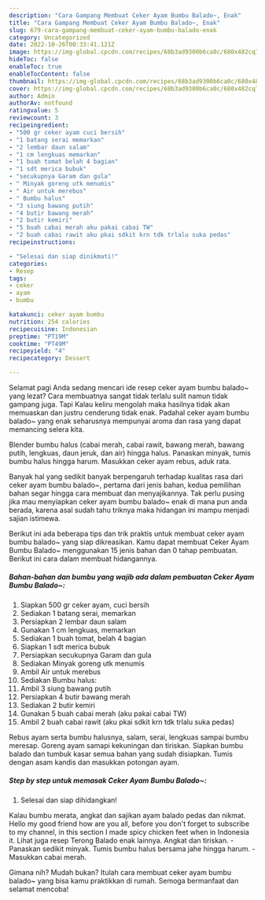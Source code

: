 ```yaml
---
description: "Cara Gampang Membuat Ceker Ayam Bumbu Balado~, Enak"
title: "Cara Gampang Membuat Ceker Ayam Bumbu Balado~, Enak"
slug: 679-cara-gampang-membuat-ceker-ayam-bumbu-balado-enak
category: Uncategorized
date: 2022-10-26T00:33:41.121Z
image: https://img-global.cpcdn.com/recipes/68b3ad9300b6ca0c/680x482cq70/ceker-ayam-bumbu-balado-foto-resep-utama.jpg
hideToc: false
enableToc: true
enableTocContent: false
thumbnail: https://img-global.cpcdn.com/recipes/68b3ad9300b6ca0c/680x482cq70/ceker-ayam-bumbu-balado-foto-resep-utama.jpg
cover: https://img-global.cpcdn.com/recipes/68b3ad9300b6ca0c/680x482cq70/ceker-ayam-bumbu-balado-foto-resep-utama.jpg
author: Admin
authorAv: notfound
ratingvalue: 5
reviewcount: 3
recipeingredient:
- "500 gr ceker ayam cuci bersih"
- "1 batang serai memarkan"
- "2 lembar daun salam"
- "1 cm lengkuas memarkan"
- "1 buah tomat belah 4 bagian"
- "1 sdt merica bubuk"
- "secukupnya Garam dan gula"
- " Minyak goreng utk menumis"
- " Air untuk merebus"
- " Bumbu halus"
- "3 siung bawang putih"
- "4 butir bawang merah"
- "2 butir kemiri"
- "5 buah cabai merah aku pakai cabai TW"
- "2 buah cabai rawit aku pkai sdkit krn tdk trlalu suka pedas"
recipeinstructions:

- "Selesai dan siap dinikmati!"
categories:
- Resep
tags:
- ceker
- ayam
- bumbu

katakunci: ceker ayam bumbu 
nutrition: 254 calories
recipecuisine: Indonesian
preptime: "PT19M"
cooktime: "PT49M"
recipeyield: "4"
recipecategory: Dessert

---
```



Selamat pagi Anda sedang mencari ide resep ceker ayam bumbu balado~ yang lezat? Cara membuatnya sangat tidak terlalu sulit namun tidak gampang juga. Tapi Kalau keliru mengolah maka hasilnya tidak akan memuaskan dan justru cenderung tidak enak. Padahal ceker ayam bumbu balado~ yang enak seharusnya mempunyai aroma dan rasa yang dapat memancing selera kita.


Blender bumbu halus (cabai merah, cabai rawit, bawang merah, bawang putih, lengkuas, daun jeruk, dan air) hingga halus. Panaskan minyak, tumis bumbu halus hingga harum. Masukkan ceker ayam rebus, aduk rata.

Banyak hal yang sedikit banyak berpengaruh terhadap kualitas rasa dari ceker ayam bumbu balado~, pertama dari jenis bahan, kedua pemilihan bahan segar hingga cara membuat dan menyajikannya. Tak perlu pusing jika mau menyiapkan ceker ayam bumbu balado~ enak di mana pun anda berada, karena asal sudah tahu triknya maka hidangan ini mampu menjadi sajian istimewa.


Berikut ini ada beberapa tips dan trik praktis untuk membuat ceker ayam bumbu balado~ yang siap dikreasikan. Kamu dapat membuat Ceker Ayam Bumbu Balado~ menggunakan 15 jenis bahan dan 0 tahap pembuatan. Berikut ini cara dalam membuat hidangannya.

<!--inarticleads1-->

##### Bahan-bahan dan bumbu yang wajib ada dalam pembuatan Ceker Ayam Bumbu Balado~:

1. Siapkan 500 gr ceker ayam, cuci bersih
1. Sediakan 1 batang serai, memarkan
1. Persiapkan 2 lembar daun salam
1. Gunakan 1 cm lengkuas, memarkan
1. Sediakan 1 buah tomat, belah 4 bagian
1. Siapkan 1 sdt merica bubuk
1. Persiapkan secukupnya Garam dan gula
1. Sediakan  Minyak goreng utk menumis
1. Ambil  Air untuk merebus
1. Sediakan  Bumbu halus:
1. Ambil 3 siung bawang putih
1. Persiapkan 4 butir bawang merah
1. Sediakan 2 butir kemiri
1. Gunakan 5 buah cabai merah (aku pakai cabai TW)
1. Ambil 2 buah cabai rawit (aku pkai sdkit krn tdk trlalu suka pedas)


Rebus ayam serta bumbu halusnya, salam, serai, lengkuas sampai bumbu meresap. Goreng ayam samapi kekuningan dan tiriskan. Siapkan bumbu balado dan tumbuk kasar semua bahan yang sudah disiapkan. Tumis dengan asam kandis dan masukkan potongan ayam. 

<!--inarticleads2-->

##### Step by step untuk memasak Ceker Ayam Bumbu Balado~:


1. Selesai dan siap dihidangkan!

Kalau bumbu merata, angkat dan sajikan ayam balado pedas dan nikmat. Hello my good friend how are you all, before you don&#39;t forget to subscribe to my channel, in this section I made spicy chicken feet when in Indonesia it. Lihat juga resep Terong Balado enak lainnya. Angkat dan tiriskan. - Panaskan sedikit minyak. Tumis bumbu halus bersama jahe hingga harum. - Masukkan cabai merah. 

Gimana nih? Mudah bukan? Itulah cara membuat ceker ayam bumbu balado~ yang bisa kamu praktikkan di rumah. Semoga bermanfaat dan selamat mencoba!
